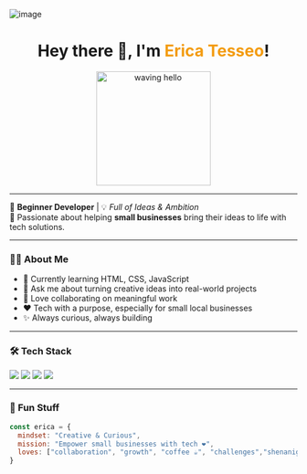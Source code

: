 ![image](https://github.com/user-attachments/assets/353a10d4-34b9-4e8e-ab5b-1c828ab42c66)

<!-- README.md -->

<h1 align="center">
  Hey there 👋, I'm <span style="color:#f39c12">Erica Tesseo</span>!
</h1>

<p align="center">
  <img src="https://scontent-hou1-1.xx.fbcdn.net/v/t39.30808-6/472285162_10221141587088811_2240277810495358614_n.jpg?_nc_cat=109&ccb=1-7&_nc_sid=6ee11a&_nc_ohc=J1SbELILZqkQ7kNvwFAI4JO&_nc_oc=AdnKvDKu4p0czA0R8lCJDp_gLyG2LLUXWrc2SqchSzOT-twBAMW2KPlNnYS_N4iNGqKg838RLMg3Jl0jSt001fDv&_nc_zt=23&_nc_ht=scontent-hou1-1.xx&_nc_gid=J1UqqvlNb4oiPdutWfy0sA&oh=00_AfMhq0zq3B7eytnSO-JiWpzDHNWm2NcthLzavIAjV-ubfQ&oe=6863AE7A" width="200" alt="waving hello">
</p>

---

🌟 **Beginner Developer** | 💡 *Full of Ideas & Ambition*  
📍 Passionate about helping **small businesses** bring their ideas to life with tech solutions.  

---

### 👩‍💻 About Me

- 🔭 Currently learning HTML, CSS, JavaScript  
- 💬 Ask me about turning creative ideas into real-world projects  
- 🤝 Love collaborating on meaningful work  
- ❤️ Tech with a purpose, especially for small local businesses  
- ✨ Always curious, always building

---

### 🛠️ Tech Stack

<p>
  <img src="https://img.shields.io/badge/HTML5-E34F26?style=for-the-badge&logo=html5&logoColor=white" />
  <img src="https://img.shields.io/badge/CSS3-1572B6?style=for-the-badge&logo=css3&logoColor=white" />
  <img src="https://img.shields.io/badge/JavaScript-F7DF1E?style=for-the-badge&logo=javascript&logoColor=black" />
  <img src="https://img.shields.io/badge/GitHub-181717?style=for-the-badge&logo=github&logoColor=white" />
</p>

---

### 🌈 Fun Stuff

```js
const erica = {
  mindset: "Creative & Curious",
  mission: "Empower small businesses with tech ❤️",
  loves: ["collaboration", "growth", "coffee ☕", "challenges","shenanigans"]
}
